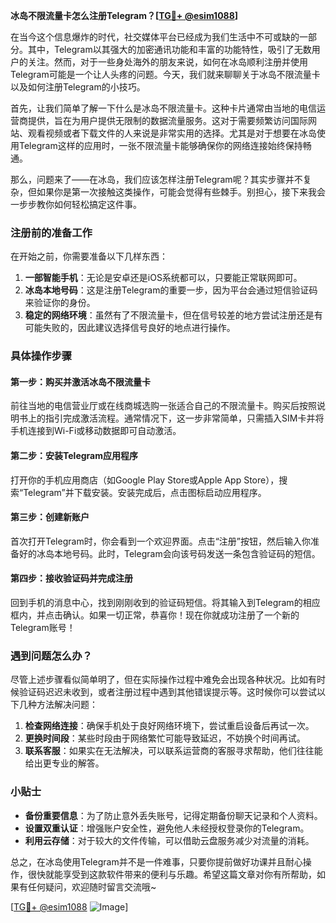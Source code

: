 **冰岛不限流量卡怎么注册Telegram？[[TG💪+ @esim1088](https://t.me/s/esim1088)]**

在当今这个信息爆炸的时代，社交媒体平台已经成为我们生活中不可或缺的一部分。其中，Telegram以其强大的加密通讯功能和丰富的功能特性，吸引了无数用户的关注。然而，对于一些身处海外的朋友来说，如何在冰岛顺利注册并使用Telegram可能是一个让人头疼的问题。今天，我们就来聊聊关于冰岛不限流量卡以及如何注册Telegram的小技巧。

首先，让我们简单了解一下什么是冰岛不限流量卡。这种卡片通常由当地的电信运营商提供，旨在为用户提供无限制的数据流量服务。这对于需要频繁访问国际网站、观看视频或者下载文件的人来说是非常实用的选择。尤其是对于想要在冰岛使用Telegram这样的应用时，一张不限流量卡能够确保你的网络连接始终保持畅通。

那么，问题来了——在冰岛，我们应该怎样注册Telegram呢？其实步骤并不复杂，但如果你是第一次接触这类操作，可能会觉得有些棘手。别担心，接下来我会一步步教你如何轻松搞定这件事。

### 注册前的准备工作

在开始之前，你需要准备以下几样东西：

1. **一部智能手机**：无论是安卓还是iOS系统都可以，只要能正常联网即可。
2. **冰岛本地号码**：这是注册Telegram的重要一步，因为平台会通过短信验证码来验证你的身份。
3. **稳定的网络环境**：虽然有了不限流量卡，但在信号较差的地方尝试注册还是有可能失败的，因此建议选择信号良好的地点进行操作。

### 具体操作步骤

#### 第一步：购买并激活冰岛不限流量卡
前往当地的电信营业厅或在线商城选购一张适合自己的不限流量卡。购买后按照说明书上的指引完成激活流程。通常情况下，这一步非常简单，只需插入SIM卡并将手机连接到Wi-Fi或移动数据即可自动激活。

#### 第二步：安装Telegram应用程序
打开你的手机应用商店（如Google Play Store或Apple App Store），搜索“Telegram”并下载安装。安装完成后，点击图标启动应用程序。

#### 第三步：创建新账户
首次打开Telegram时，你会看到一个欢迎界面。点击“注册”按钮，然后输入你准备好的冰岛本地号码。此时，Telegram会向该号码发送一条包含验证码的短信。

#### 第四步：接收验证码并完成注册
回到手机的消息中心，找到刚刚收到的验证码短信。将其输入到Telegram的相应框内，并点击确认。如果一切正常，恭喜你！现在你就成功注册了一个新的Telegram账号！

### 遇到问题怎么办？

尽管上述步骤看似简单明了，但在实际操作过程中难免会出现各种状况。比如有时候验证码迟迟未收到，或者注册过程中遇到其他错误提示等。这时候你可以尝试以下几种方法解决问题：

1. **检查网络连接**：确保手机处于良好网络环境下，尝试重启设备后再试一次。
2. **更换时间段**：某些时段由于网络繁忙可能导致延迟，不妨换个时间再试。
3. **联系客服**：如果实在无法解决，可以联系运营商的客服寻求帮助，他们往往能给出更专业的解答。

### 小贴士

- **备份重要信息**：为了防止意外丢失账号，记得定期备份聊天记录和个人资料。
- **设置双重认证**：增强账户安全性，避免他人未经授权登录你的Telegram。
- **利用云存储**：对于较大的文件传输，可以借助云盘服务减少对流量的消耗。

总之，在冰岛使用Telegram并不是一件难事，只要你提前做好功课并且耐心操作，很快就能享受到这款软件带来的便利与乐趣。希望这篇文章对你有所帮助，如果有任何疑问，欢迎随时留言交流哦~

[[TG💪+ @esim1088](https://t.me/s/esim1088) ![Image](https://i.postimg.cc/4NQfJmqS/Snipaste-2025-05-13-00-14-12.png)]